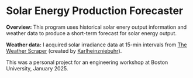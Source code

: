 # Solar Energy Production Forecaster

**Overview:** This program uses historical solar enery output information and weather data to produce a short-term forecast for solar energy output. 

**Weather data:** I acquired solar irradiance data at 15-min intervals from [The Weather Scraper](https://github.com/Karlheinzniebuhr/the-weather-scraper) (created by [Karlheinzniebuhr](https://github.com/Karlheinzniebuhr)).

This was a personal project for an engineering workshop at Boston University, January 2025.
